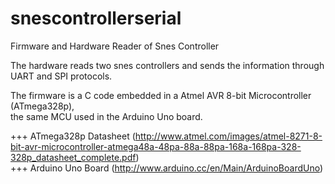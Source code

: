 # snescontrollerserial
Firmware and Hardware Reader of Snes Controller  

The hardware reads two snes controllers and sends the information through   
UART and SPI protocols.  

The firmware is a C code embedded in a Atmel AVR 8-bit Microcontroller (ATmega328p),  
the same MCU used in the Arduino Uno board.

+++ ATmega328p Datasheet (http://www.atmel.com/images/atmel-8271-8-bit-avr-microcontroller-atmega48a-48pa-88a-88pa-168a-168pa-328-328p_datasheet_complete.pdf)  
+++ Arduino Uno Board (http://www.arduino.cc/en/Main/ArduinoBoardUno)
